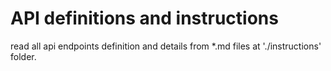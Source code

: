 # API definitions and instructions

read all api endpoints definition and details from *.md files at './instructions' folder.